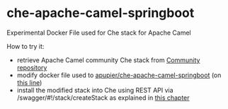 # che-apache-camel-springboot

Experimental Docker File used for Che stack for Apache Camel

How to try it:
- retrieve Apache Camel community Che stack from [Community repository](https://github.com/che-samples/community-stacks/blob/master/apache-camel/apache-camel-stack.json)
- modify docker file used to [apupier/che-apache-camel-springboot](https://hub.docker.com/r/apupier/che-apache-camel-springboot/) (on [this line](https://github.com/che-samples/community-stacks/blob/30d6f669be88e0f55a77801dad109df2e0abebe5/apache-camel/apache-camel-stack.json#L18)) 
- install the modified stack into Che using REST API via <yourCheInstanceURL>/swagger/#!/stack/createStack as explained in [this chapter](https://www.eclipse.org/che/docs/stacks.html#community-supported-stacks)
